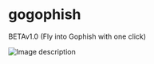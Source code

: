 # gogophish

BETAv1.0 (Fly into Gophish with one click)

![Image description](https://github.com/bigb0sss/gogophish/blob/master/gogophish_beta.png)
